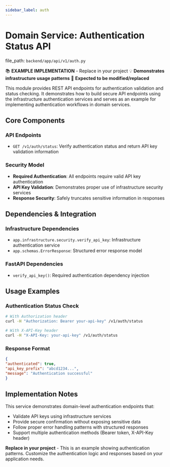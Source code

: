 ```yaml
---
sidebar_label: auth
---
```


# Domain Service: Authentication Status API

  file_path: `backend/app/api/v1/auth.py`

📚 **EXAMPLE IMPLEMENTATION** - Replace in your project
💡 **Demonstrates infrastructure usage patterns**
🔄 **Expected to be modified/replaced**

This module provides REST API endpoints for authentication validation and status
checking. It demonstrates how to build secure API endpoints using the infrastructure
authentication services and serves as an example for implementing authentication
workflows in domain services.

## Core Components

### API Endpoints
- `GET /v1/auth/status`: Verify authentication status and return API key validation information

### Security Model
- **Required Authentication**: All endpoints require valid API key authentication
- **API Key Validation**: Demonstrates proper use of infrastructure security services
- **Response Security**: Safely truncates sensitive information in responses

## Dependencies & Integration

### Infrastructure Dependencies
- `app.infrastructure.security.verify_api_key`: Infrastructure authentication service
- `app.schemas.ErrorResponse`: Structured error response model

### FastAPI Dependencies
- `verify_api_key()`: Required authentication dependency injection

## Usage Examples

### Authentication Status Check
```bash
# With Authorization header
curl -H "Authorization: Bearer your-api-key" /v1/auth/status

# With X-API-Key header
curl -H "X-API-Key: your-api-key" /v1/auth/status
```

### Response Format
```json
{
"authenticated": true,
"api_key_prefix": "abcd1234...",
"message": "Authentication successful"
}
```

## Implementation Notes

This service demonstrates domain-level authentication endpoints that:
- Validate API keys using infrastructure services
- Provide secure confirmation without exposing sensitive data
- Follow proper error handling patterns with structured responses
- Support multiple authentication methods (Bearer token, X-API-Key header)

**Replace in your project** - This is an example showing authentication patterns.
Customize the authentication logic and responses based on your application needs.
